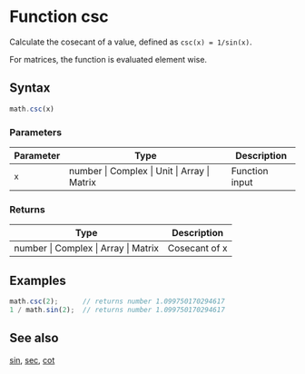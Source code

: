 # Function csc

Calculate the cosecant of a value, defined as `csc(x) = 1/sin(x)`.

For matrices, the function is evaluated element wise.


## Syntax

```js
math.csc(x)
```

### Parameters

Parameter | Type | Description
--------- | ---- | -----------
`x` | number &#124; Complex &#124; Unit &#124; Array &#124; Matrix | Function input

### Returns

Type | Description
---- | -----------
number &#124; Complex &#124; Array &#124; Matrix | Cosecant of x


## Examples

```js
math.csc(2);      // returns number 1.099750170294617
1 / math.sin(2);  // returns number 1.099750170294617
```


## See also

[sin](sin.md),
[sec](sec.md),
[cot](cot.md)


<!-- Note: This file is automatically generated from source code comments. Changes made in this file will be overridden. -->
